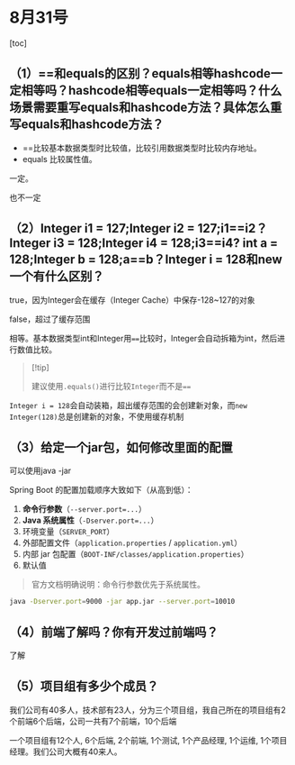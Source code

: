 # 8月31号

[toc]

## （1）==和equals的区别？equals相等hashcode一定相等吗？hashcode相等equals一定相等吗？什么场景需要重写equals和hashcode方法？具体怎么重写equals和hashcode方法？

- ==比较基本数据类型时比较值，比较引用数据类型时比较内存地址。
- equals 比较属性值。

一定。

也不一定

## （2）Integer i1 = 127;Integer i2 = 127;i1==i2？Integer i3 = 128;Integer i4 = 128;i3==i4?   int a = 128;Integer b = 128;a==b？Integer i = 128和new一个有什么区别？

true，因为Integer会在缓存（Integer Cache）中保存-128~127的对象

false，超过了缓存范围

相等。基本数据类型int和Integer用`==`比较时，Integer会自动拆箱为int，然后进行数值比较。

>  [!tip]
>
> 建议使用`.equals()`进行比较`Integer`而不是`==`

`Integer i = 128`会自动装箱，超出缓存范围的会创建新对象，而`new Integer(128)`总是创建新的对象，不使用缓存机制



## （3）给定一个jar包，如何修改里面的配置

可以使用java -jar 

Spring Boot 的配置加载顺序大致如下（从高到低）：

1. **命令行参数**（`--server.port=...`）
2. **Java 系统属性**（`-Dserver.port=...`）
3. 环境变量（`SERVER_PORT`）
4. 外部配置文件（`application.properties` / `application.yml`）
5. 内部 jar 包配置（`BOOT-INF/classes/application.properties`）
6. 默认值

> 官方文档明确说明：命令行参数优先于系统属性。

```sh
java -Dserver.port=9000 -jar app.jar --server.port=10010
```

## （4）前端了解吗？你有开发过前端吗？

了解

## （5）项目组有多少个成员？

我们公司有40多人，技术部有23人，分为三个项目组，我自己所在的项目组有2个前端6个后端，公司一共有7个前端，10个后端

一个项目组有12个人, 6个后端, 2个前端, 1个测试, 1个产品经理, 1个运维, 1个项目经理。我们公司大概有40来人。
